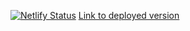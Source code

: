 [![Netlify Status](https://api.netlify.com/api/v1/badges/308d79f4-a0a1-4807-9d17-e31d6b2037fd/deploy-status)](https://app.netlify.com/sites/jade-torrone-dc6f9e/deploys)
[Link to deployed version](https://jade-torrone-dc6f9e.netlify.app)
